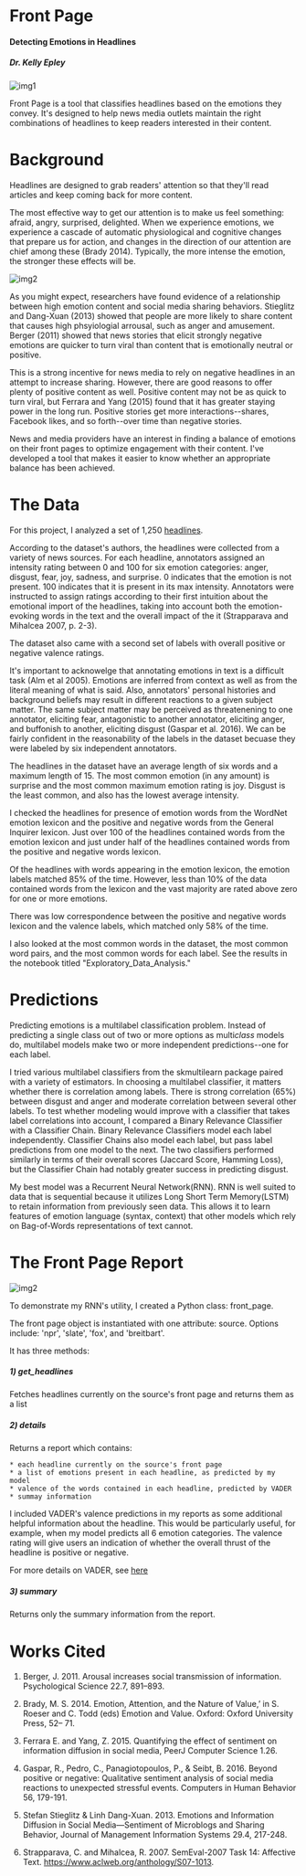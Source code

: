 # Front Page

#### Detecting Emotions in Headlines
##### Dr. Kelly Epley

![img1](images/personal-2923048_1920.jpg)

Front Page is a tool that classifies headlines based on the emotions they convey. It's designed to help news media outlets maintain the right combinations of headlines to keep readers interested in their content. 
 

# Background

Headlines are designed to grab readers' attention so that they'll read articles and keep coming back for more content.

The most effective way to get our attention is to make us feel something: afraid, angry, surprised, delighted. When we experience emotions, we experience a cascade of automatic physiological and cognitive changes that prepare us for action, and changes in the direction of our attention are chief among these (Brady 2014). Typically, the more intense the emotion, the stronger these effects will be. 

![img2](images/john-schnobrich-FlPc9_VocJ4-unsplash.jpg)

As you might expect, researchers have found evidence of a relationship between high emotion content and social media sharing behaviors. Stieglitz and Dang-Xuan (2013) showed that people are more likely to share content that causes high phsyiologial arrousal, such as anger and amusement. Berger (2011) showed that news stories that elicit strongly negative emotions are quicker to turn viral than content that is emotionally neutral or positive.

This is a strong incentive for news media to rely on negative headlines in an attempt to increase sharing. However, there are good reasons to offer plenty of positive content as well. Positive content may not be as quick to turn viral, but Ferrara and Yang (2015) found that it has greater staying power in the long run. Positive stories get more interactions--shares, Facebook likes, and so forth--over time than negative stories.  

News and media providers have an interest in finding a balance of emotions on their front pages to optimize engagement with their content. I've developed a tool that makes it easier to know whether an appropriate balance has been achieved.

# The Data

For this project, I analyzed a set of 1,250 [headlines](http://web.eecs.umich.edu/~mihalcea/affectivetext/). 

According to the dataset's authors, the headlines were collected from a variety of news sources. For each headline, annotators assigned an intensity rating between 0 and 100 for six emotion categories: anger, disgust, fear, joy, sadness, and surprise. 0 indicates that the emotion is not present. 100 indicates that it is present in its max intensity. Annotators were instructed to assign ratings according to their first intuition about the emotional import of the headlines, taking into account both the emotion-evoking words in the text and the overall impact of the it (Strapparava and Mihalcea 2007, p. 2-3).

The dataset also came with a second set of labels with overall positive or negative valence ratings.

It's important to acknowelge that annotating emotions in text is a difficult task (Alm et al 2005). Emotions are inferred from context as well as from the literal meaning of what is said. Also, annotators' personal histories and background beliefs may result in different reactions to a given subject matter. The same subject matter may be perceived as threatenening to one annotator, eliciting fear, antagonistic to another annotator, eliciting anger, and buffonish to another, eliciting disgust (Gaspar et al. 2016). We can be fairly confident in the reasonability of the labels in the dataset becuase they were labeled by six independent annotators. 

The headlines in the dataset have an average length of six words and a maximum length of 15. The most common emotion (in any amount) is surprise and the most common maximum emotion rating is joy. Disgust is the least common, and also has the lowest average intensity.

I checked the headlines for presence of emotion words from the WordNet emotion lexicon and the positive and negative words from the General Inquirer lexicon. Just over 100 of the headlines contained words from the emotion lexicon and just under half of the headlines contained words from the positive and negative words lexicon. 

Of the headlines with words appearing in the emotion lexicon, the emotion labels matched 85% of the time. However, less than 10% of the data contained words from the lexicon and the vast majority are rated above zero for one or more emotions.  

There was low correspondence between the positive and negative words lexicon and the valence labels, which matched only 58% of the time.

I also looked at the most common words in the dataset, the most common word pairs, and the most common words for each label. See the results in the notebook titled "Exploratory_Data_Analysis."


# Predictions

Predicting emotions is a multilabel classification problem. Instead of predicting a single class out of two or more options as multi*class* models do, multilabel models make two or more independent predictions--one for each label. 

I tried various multilabel classifiers from the skmultilearn package paired with a variety of estimators. In choosing a multilabel classifier, it matters whether there is correlation among labels. There is strong correlation (65%) between disgust and anger and moderate correlation between several other labels. To test whether modeling would improve with a classifier that takes label correlations into account, I compared a Binary Relevance Classifier with a Classifier Chain. Binary Relevance Classifiers model each label independently. Classifier Chains also model each label, but pass label predictions from one model to the next. The two classifiers performed similarly in terms of their overall scores (Jaccard Score, Hamming Loss), but the Classifier Chain had notably greater success in predicting disgust.

My best model was a Recurrent Neural Network(RNN). RNN is well suited to data that is sequential because it utilizes Long Short Term Memory(LSTM) to retain information from previously seen data. This allows it to learn features of emotion language (syntax, context) that other models which rely on Bag-of-Words representations of text cannot.  


# The Front Page Report

![img2](images/newspaper-973048_1920.jpg)

To demonstrate my RNN's utility, I created a Python class: front_page. 

The front page object is instantiated with one attribute: source. Options include: 'npr', 'slate', 'fox', and 'breitbart'. 

It has three methods:

##### 1) get_headlines
Fetches headlines currently on the source's front page and returns them as a list

##### 2) details
Returns a report which contains:

    * each headline currently on the source's front page
    * a list of emotions present in each headline, as predicted by my model
    * valence of the words contained in each headline, predicted by VADER
    * summay information
    
I included VADER's valence predictions in my reports as some additional helpful information about the headline. This would be particularly useful, for example, when my model predicts all 6 emotion categories. The valence rating will give users an indication of whether the overall thrust of the headline is positive or negative.

For more details on VADER, see [here](https://github.com/cjhutto/vaderSentiment)

##### 3) summary
Returns only the summary information from the report.


# Works Cited 

1. Berger, J. 2011. Arousal increases social transmission of information. Psychological Science 22.7, 891–893.

2. Brady, M. S. 2014.  Emotion, Attention, and the Nature of Value,’ in S. Roeser and C. Todd (eds) Emotion and Value. Oxford: Oxford University Press, 52– 71.

3. Ferrara E. and Yang, Z. 2015. Quantifying the effect of sentiment on information diffusion in social media, PeerJ Computer Science 1.26. 

4. Gaspar, R., Pedro, C., Panagiotopoulos, P., & Seibt, B. 2016. Beyond positive or negative: Qualitative sentiment analysis of social media reactions to unexpected stressful events. Computers in Human Behavior 56, 179-191.

5. Stefan Stieglitz & Linh Dang-Xuan. 2013. Emotions and Information Diffusion in Social Media—Sentiment of Microblogs and Sharing Behavior, Journal of Management Information Systems 29.4, 217-248.

6. Strapparava, C. and Mihalcea, R. 2007. SemEval-2007 Task 14: Affective Text. https://www.aclweb.org/anthology/S07-1013.









